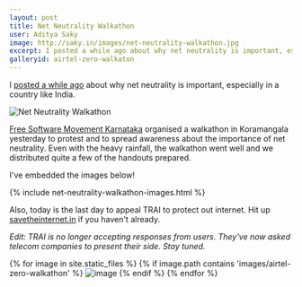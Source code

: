 ```yaml
---
layout: post
title: Net Neutrality Walkathon
user: Aditya Saky
image: http://saky.in/images/net-neutrality-walkathon.jpg
excerpt: I posted a while ago about why net neutrality is important, especially in a country like India.
galleryid: airtel-zero-walkaton
---
```


I [posted a while ago](http://saky.in/Net-Neutrality-in-India/) about why net neutrality is important, especially in a country like India.

![Net Neutrality Walkathon](http://saky.in/images/net-neutrality-walkathon.jpg "Taken from FSMK and I'm pretty sure they don't mind ;)")

[Free Software Movement Karnataka](http://fsmk.org/) organised a walkathon in Koramangala yesterday to protest and to spread awareness about the importance of net neutrality. Even with the heavy rainfall, the walkathon went well and we distributed quite a few of the handouts prepared.

I've embedded the images below!

{% include net-neutrality-walkathon-images.html %}

Also, today is the last day to appeal TRAI to protect out internet. Hit up [savetheinternet.in](http://savetheinternet.in/) if you haven't already.

*Edit: TRAI is no longer accepting responses from users. They've now asked telecom companies to present their side. Stay tuned.*

{% for image in site.static_files %}
    {% if image.path contains 'images/airtel-zero-walkathon' %}
        <img src="{{ site.baseurl }}{{ image.path }}" alt="image" />
    {% endif %}
{% endfor %}

